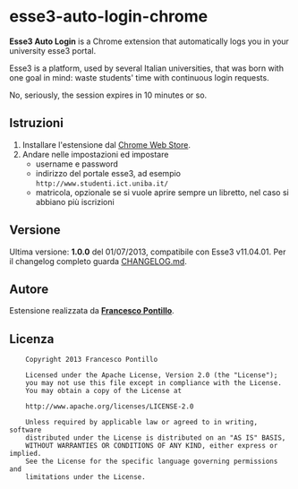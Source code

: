 esse3-auto-login-chrome
=======================

**Esse3 Auto Login** is a Chrome extension that automatically logs you in your university esse3 portal.

Esse3 is a platform, used by several Italian universities, that was born with one goal in mind: waste students' time with continuous login requests.

No, seriously, the session expires in 10 minutes or so.

Istruzioni
----------

1. Installare l'estensione dal [Chrome Web Store]().
2. Andare nelle impostazioni ed impostare
	* username e password
	* indirizzo del portale esse3, ad esempio `http://www.studenti.ict.uniba.it/`
	* matricola, opzionale se si vuole aprire sempre un libretto, nel caso si abbiano più iscrizioni

Versione
--------

Ultima versione: **1.0.0** del 01/07/2013, compatibile con Esse3 v11.04.01.
Per il changelog completo guarda [CHANGELOG.md](CHANGELOG.md).

Autore
------

Estensione realizzata da **[Francesco Pontillo](francescopontillo+e3al@gmail.com)**.

Licenza
-------

```
    Copyright 2013 Francesco Pontillo

    Licensed under the Apache License, Version 2.0 (the "License");
    you may not use this file except in compliance with the License.
    You may obtain a copy of the License at

    http://www.apache.org/licenses/LICENSE-2.0

    Unless required by applicable law or agreed to in writing, software
    distributed under the License is distributed on an "AS IS" BASIS,
    WITHOUT WARRANTIES OR CONDITIONS OF ANY KIND, either express or implied.
    See the License for the specific language governing permissions and
    limitations under the License.
```